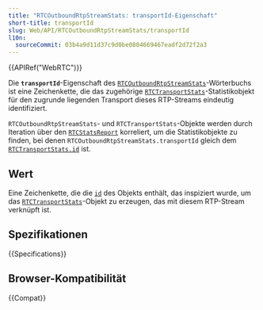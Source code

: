 ```yaml
---
title: "RTCOutboundRtpStreamStats: transportId-Eigenschaft"
short-title: transportId
slug: Web/API/RTCOutboundRtpStreamStats/transportId
l10n:
  sourceCommit: 03b4a9d11d37c9d0be0804669467eadf2d72f2a3
---
```


{{APIRef("WebRTC")}}

Die **`transportId`**-Eigenschaft des [`RTCOutboundRtpStreamStats`](/de/docs/Web/API/RTCOutboundRtpStreamStats)-Wörterbuchs ist eine Zeichenkette, die das zugehörige [`RTCTransportStats`](/de/docs/Web/API/RTCTransportStats)-Statistikobjekt für den zugrunde liegenden Transport dieses RTP-Streams eindeutig identifiziert.

`RTCOutboundRtpStreamStats`- und `RTCTransportStats`-Objekte werden durch Iteration über den [`RTCStatsReport`](/de/docs/Web/API/RTCStatsReport) korreliert, um die Statistikobjekte zu finden, bei denen `RTCOutboundRtpStreamStats.transportId` gleich dem [`RTCTransportStats.id`](/de/docs/Web/API/RTCTransportStats/id) ist.

## Wert

Eine Zeichenkette, die die [`id`](/de/docs/Web/API/RTCTransportStats/id) des Objekts enthält, das inspiziert wurde, um das [`RTCTransportStats`](/de/docs/Web/API/RTCTransportStats)-Objekt zu erzeugen, das mit diesem RTP-Stream verknüpft ist.

## Spezifikationen

{{Specifications}}

## Browser-Kompatibilität

{{Compat}}
